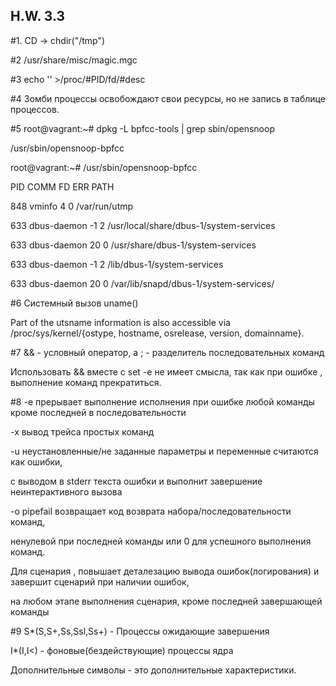 ## H.W. 3.3
#1.
CD -> chdir("/tmp")

#2
/usr/share/misc/magic.mgc

#3
echo '' >/proc/#PID/fd/#desc

#4
Зомби процессы освобождают свои ресурсы, но не запись в таблице процессов.

#5
root@vagrant:~# dpkg -L bpfcc-tools | grep sbin/opensnoop

/usr/sbin/opensnoop-bpfcc

root@vagrant:~# /usr/sbin/opensnoop-bpfcc

PID    COMM               FD ERR PATH

848    vminfo              4   0 /var/run/utmp

633    dbus-daemon        -1   2 /usr/local/share/dbus-1/system-services

633    dbus-daemon        20   0 /usr/share/dbus-1/system-services

633    dbus-daemon        -1   2 /lib/dbus-1/system-services

633    dbus-daemon        20   0 /var/lib/snapd/dbus-1/system-services/

#6
Cистемный вызов uname()

Part of the utsname information is also accessible  via  /proc/sys/kernel/{ostype, hostname, osrelease, version, domainname}.

#7
&& -  условный оператор, 
а ;  - разделитель последовательных команд

Использовать &&  вместе с set -e не имеет смысла, так как при ошибке , выполнение команд прекратиться.

#8
-e прерывает выполнение исполнения при ошибке любой команды кроме последней в последовательности

-x вывод трейса простых команд

-u неустановленные/не заданные параметры и переменные считаются как ошибки, 

с выводом в stderr текста ошибки и выполнит завершение неинтерактивного вызова

-o pipefail возвращает код возврата набора/последовательности команд, 

ненулевой при последней команды или 0 для успешного выполнения команд.

Для сценария , повышает деталезацию вывода ошибок(логирования) и завершит сценарий при наличии ошибок, 

на любом этапе выполнения сценария, кроме последней завершающей команды

#9
S*(S,S+,Ss,Ssl,Ss+) - Процессы ожидающие завершения

I*(I,I<) - фоновые(бездействующие) процессы ядра

Дополнительные символы - это дополнительные характеристики.